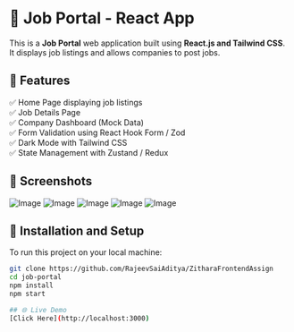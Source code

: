 # 🚀 Job Portal - React App

This is a **Job Portal** web application built using **React.js and Tailwind CSS**. It displays job listings and allows companies to post jobs.

## 🔹 Features
✅ Home Page displaying job listings  
✅ Job Details Page  
✅ Company Dashboard (Mock Data)  
✅ Form Validation using React Hook Form / Zod  
✅ Dark Mode with Tailwind CSS  
✅ State Management with Zustand / Redux  

## 📸 Screenshots
![Image](https://github.com/user-attachments/assets/76d8a866-6e63-4605-a301-8c02dfabb6f0)
![Image](https://github.com/user-attachments/assets/308f35af-e629-4c64-bd7c-027380d9e0ff)
![Image](https://github.com/user-attachments/assets/d32ee559-6673-4f00-bdca-c112022cb4ef)
![Image](https://github.com/user-attachments/assets/6915c60f-8ccf-4bbe-a863-6a819cc49c3d)
![Image](https://github.com/user-attachments/assets/efe0b170-847d-4f09-bde8-5d5bc8c42c39)



## 🔧 Installation and Setup
To run this project on your local machine:

```sh
git clone https://github.com/RajeevSaiAditya/ZitharaFrontendAssign
cd job-portal
npm install
npm start

## 🌐 Live Demo
[Click Here](http://localhost:3000)
